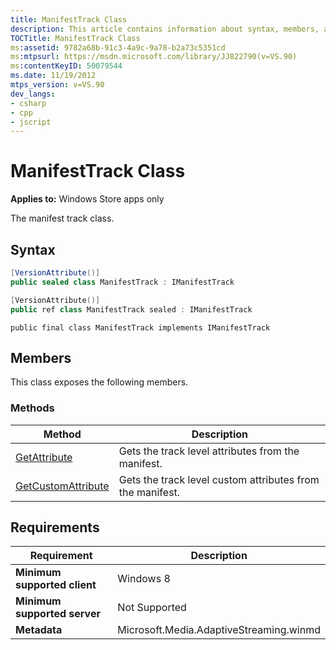 ```yaml
---
title: ManifestTrack Class
description: This article contains information about syntax, members, and requirements for the ManifestTrack class.
TOCTitle: ManifestTrack Class
ms:assetid: 9782a68b-91c3-4a9c-9a78-b2a73c5351cd
ms:mtpsurl: https://msdn.microsoft.com/library/JJ822790(v=VS.90)
ms:contentKeyID: 50079544
ms.date: 11/19/2012
mtps_version: v=VS.90
dev_langs:
- csharp
- cpp
- jscript
---
```


# ManifestTrack Class

**Applies to:** Windows Store apps only

The manifest track class.

## Syntax

```csharp
[VersionAttribute()]
public sealed class ManifestTrack : IManifestTrack
```

```cpp
[VersionAttribute()]
public ref class ManifestTrack sealed : IManifestTrack
```

```jscript
public final class ManifestTrack implements IManifestTrack
```

## Members

This class exposes the following members.

### Methods

|Method|Description|
|--- |--- |
|[GetAttribute](manifesttrack-getattribute-method.md)|Gets the track level attributes from the manifest.|
|[GetCustomAttribute](manifesttrack-getcustomattribute-method.md)|Gets the track level custom attributes from the manifest.|

## Requirements

|Requirement|Description|
|--- |--- |
|**Minimum supported client**|Windows 8|
|**Minimum supported server**|Not Supported|
|**Metadata**|Microsoft.Media.AdaptiveStreaming.winmd|
